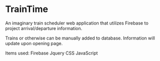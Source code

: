 # TrainTime

An imaginary train scheduler web application that utilizes Firebase to project arrival/departure information.

Trains or otherwise can be manually added to database. Information will update upon opening page.

Items used:
Firebase
Jquery
CSS
JavaScript
